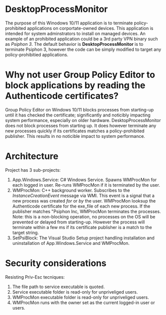 # DesktopProcessMonitor
The purpose of this Winodows 10/11 application is to terminate policy-prohibited applications on corportate-owned devices. This application is intended for system adminstrators to install on managed devices. An example of an prohibited application could be a 3rd party VPN binary such as _Psiphon 3_. The default behavior is **DesktopProcessMonitor** is to terminate Psiphon 3, however the code can be simply modified to target any policy-prohibitied applications.

# Why not user Group Policy Editor to block applications by reading the Authenticode certificates?

Group Policy Editor on Windows 10/11 blocks processes from starting-up until it has checked the certificate; significantly and noticibly impacting system performance, especially on older hardware. 
DesktopProcessMonitor does not block processes from starting up. It does however terminate any new processes quickly if its certificates matches a policy-prohibited publisher. This results in no noticible impact to system performance.

# Architecture
Project has 3 sub-projects:
1. App.Windows.Service: C# Windows Service. Spawns WMProcMon for each logged in user. Re-runs WMProcMon if it is terminated by the user. 
2. WMProcMon: C++ background worker. Subscribes to the _InstanceCreationEvent_ message via WMI. This event is a signal that a new process was created _for_ or _by_ the user. 
    WMProcMon looksup the Authenticode certificate for the exe_file of each new process. If the publisher matches "Psiphon Inc, WMProcMon terminates the processes. 
    Note: this is a non-blocking operation, no processes on the OS will be prevented or delayed from starting-up. However the process will terminate within a few ms if its certificate publisher is a match to the target string. 
3. SetPsiBlock: The Visual Studio Setup project handling installation and uninstallation of App.Windows.Service and WMProcMon.

# Security considerations

Resisting Priv-Esc tecniques:
1. The file path to service executable is quoted.
2. Service executable folder is read-only for unpriveliged users.
3. WMProcMon executable folder is read-only for unpriveliged users.
4. WMProcMon runs with the owner set as the current logged-in user or users.

